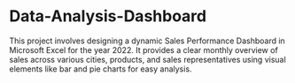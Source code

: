 # Data-Analysis-Dashboard
This project involves designing a dynamic Sales Performance Dashboard in Microsoft Excel for the year 2022. It provides a clear monthly overview of sales across various cities, products, and sales representatives using visual elements like bar and pie charts for easy analysis.
